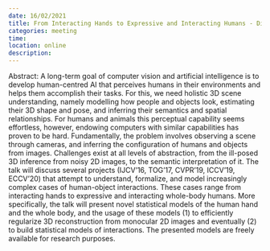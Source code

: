 ```yaml
---
date: 16/02/2021
title: From Interacting Hands to Expressive and Interacting Humans - Dimitris Tzionas
categories: meeting
time:
location: online
description:
---
```

Abstract: A long-term goal of computer vision and artificial intelligence is to develop human-centred AI that perceives humans in their environments and helps them accomplish their tasks. For this, we need holistic 3D scene understanding, namely modelling how people and objects look, estimating their 3D shape and pose, and inferring their semantics and spatial relationships. For humans and animals this perceptual capability seems effortless, however, endowing computers with similar capabilities has proven to be hard. Fundamentally, the problem involves observing a scene through cameras, and inferring the configuration of humans and objects from images. Challenges exist at all levels of abstraction, from the ill-posed 3D inference from noisy 2D images, to the semantic interpretation of it. The talk will discuss several projects (IJCV’16, TOG’17, CVPR’19, ICCV’19, ECCV’20) that attempt to understand, formalize, and model increasingly complex cases of human-object interactions. These cases range from interacting hands to expressive and interacting whole-body humans. More specifically, the talk will present novel statistical models of the human hand and the whole body, and the usage of these models (1) to efficiently regularize 3D reconstruction from monocular 2D images and eventually (2) to build statistical models of interactions. The presented models are freely available for research purposes.